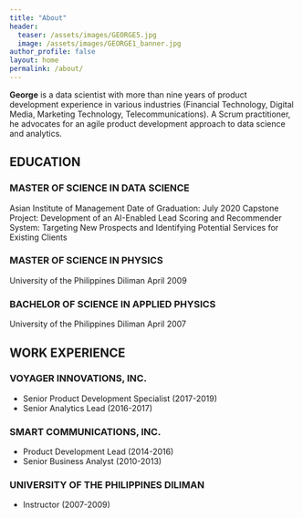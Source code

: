 ```yaml
---
title: "About"
header:
  teaser: /assets/images/GEORGE5.jpg 
  image: /assets/images/GEORGE1_banner.jpg
author_profile: false
layout: home
permalink: /about/
---
```

**George** is a data scientist with more than nine years of product development experience in various industries (Financial Technology, Digital Media, Marketing Technology, Telecommunications). A Scrum practitioner, he advocates for an agile product development approach to data science and analytics.

## EDUCATION

### MASTER OF SCIENCE IN DATA SCIENCE
Asian Institute of Management
Date of Graduation: July 2020
Capstone Project: Development of an AI-Enabled Lead Scoring and Recommender System: Targeting New Prospects and Identifying Potential Services for Existing Clients

### MASTER OF SCIENCE IN PHYSICS
University of the Philippines Diliman
April 2009

### BACHELOR OF SCIENCE IN APPLIED PHYSICS
University of the Philippines Diliman
April 2007

## WORK EXPERIENCE

### VOYAGER INNOVATIONS, INC.
- Senior Product Development Specialist (2017-2019)
- Senior Analytics Lead (2016-2017)

### SMART COMMUNICATIONS, INC.
- Product Development Lead (2014-2016)
- Senior Business Analyst (2010-2013)

### UNIVERSITY OF THE PHILIPPINES DILIMAN
- Instructor (2007-2009)








